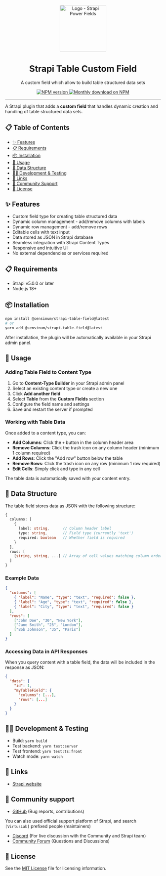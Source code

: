 <div align="center" style="max-width: 10rem; margin: 0 auto">
  <img style="width: 150px; height: auto;" src="https://www.sensinum.com/img/open-source/strapi-plugin-power-fields/logo.png" alt="Logo - Strapi Power Fields" />
</div>
<div align="center">
  <h1>Strapi Table Custom Field</h1>
  <p>A custom field which allow to build table structured data sets</p>
  <a href="https://www.npmjs.org/package/@sensinum/strapi-table-field">
    <img alt="NPM version" src="https://img.shields.io/npm/v/@sensinum/strapi-table-field.svg">
  </a>
  <a href="https://www.npmjs.org/package/@sensinum/strapi-table-field">
    <img src="https://img.shields.io/npm/dm/@sensinum/strapi-table-field.svg" alt="Monthly download on NPM" />
  </a>
</div>

---

A Strapi plugin that adds a **custom field** that handles dynamic creation and handling of table structured data sets.

## 📋 Table of Contents

- [✨ Features](#features)
- [📋 Requirements](#requirements)
- [📦 Installation](#installation)
- [🚀 Usage](#usage)
- [💾 Data Structure](#data-structure)
- [👨‍💻 Development & Testing](#development--testing)
- [🔗 Links](#links)
- [💬 Community Support](#community-support)
- [📄 License](#license)

## ✨ Features
- Custom field type for creating table structured data
- Dynamic column management - add/remove columns with labels
- Dynamic row management - add/remove rows
- Editable cells with text input
- Data stored as JSON in Strapi database
- Seamless integration with Strapi Content Types
- Responsive and intuitive UI
- No external dependencies or services required

## 📋 Requirements
- Strapi v5.0.0 or later
- Node.js 18+

## 📦 Installation

```bash
npm install @sensinum/strapi-table-field@latest
# or
yarn add @sensinum/strapi-table-field@latest
```

After installation, the plugin will be automatically available in your Strapi admin panel.

## 🚀 Usage

### Adding Table Field to Content Type

1. Go to **Content-Type Builder** in your Strapi admin panel
2. Select an existing content type or create a new one
3. Click **Add another field**
4. Select **Table** from the **Custom Fields** section
5. Configure the field name and settings
6. Save and restart the server if prompted

### Working with Table Data

Once added to a content type, you can:

- **Add Columns**: Click the `+` button in the column header area
- **Remove Columns**: Click the trash icon on any column header (minimum 1 column required)
- **Add Rows**: Click the "Add row" button below the table
- **Remove Rows**: Click the trash icon on any row (minimum 1 row required)
- **Edit Cells**: Simply click and type in any cell

The table data is automatically saved with your content entry.

## 💾 Data Structure

The table field stores data as JSON with the following structure:

```typescript
{
  columns: [
    {
      label: string,      // Column header label
      type: string,       // Field type (currently 'text')
      required: boolean   // Whether field is required
    }
  ],
  rows: [
    [string, string, ...] // Array of cell values matching column order
  ]
}
```

### Example Data

```json
{
  "columns": [
    { "label": "Name", "type": "text", "required": false },
    { "label": "Age", "type": "text", "required": false },
    { "label": "City", "type": "text", "required": false }
  ],
  "rows": [
    ["John Doe", "30", "New York"],
    ["Jane Smith", "25", "London"],
    ["Bob Johnson", "35", "Paris"]
  ]
}
```

### Accessing Data in API Responses

When you query content with a table field, the data will be included in the response as JSON:

```json
{
  "data": {
    "id": 1,
    "myTableField": {
      "columns": [...],
      "rows": [...]
    }
  }
}
```

## 👨‍💻 Development & Testing

- Build: `yarn build`
- Test backend: `yarn test:server`
- Test frontend: `yarn test:ts:front`
- Watch mode: `yarn watch`

## 🔗 Links

- [Strapi website](http://strapi.io/)

## 💬 Community support

- [GitHub](https://github.com/VirtusLab-Open-Source/strapi-plugin-table-field) (Bug reports, contributions)
  
You can also used official support platform of Strapi, and search `[VirtusLab]` prefixed people (maintainers) 

- [Discord](https://discord.strapi.io) (For live discussion with the Community and Strapi team)
- [Community Forum](https://forum.strapi.io) (Questions and Discussions)

## 📄 License

See the [MIT License](LICENSE) file for licensing information.